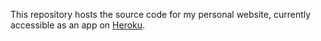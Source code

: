 
This repository hosts the source code for my personal website, currently accessible as an app on <a href="https://rharel.herokuapp.com">Heroku</a>.
